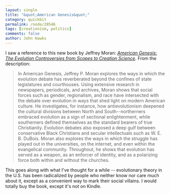 ```yaml
---
layout: single 
title: "&quot;American Genesis&quot;" 
category: quickbit
permalink: /node/28546
tags: [creationism, politics] 
comments: false 
author: John Hawks 
---
```


I saw a reference to this new book by Jeffrey Moran: <a href="http://www.amazon.com/gp/product/0195183495/ref=as_li_ss_tl?ie=UTF8&tag=johnhawksanth-20&linkCode=as2&camp=1789&creative=390957&creativeASIN=0195183495"><em>American Genesis: The Evolution Controversies from Scopes to Creation Science</em></a>. From the description: 

<blockquote>In American Genesis, Jeffrey P. Moran explores the ways in which the evolution debate has reverberated beyond the confines of state legislatures and courthouses. Using extensive research in newspapers, periodicals, and archives, Moran shows that social forces such as gender, regionalism, and race have intersected with the debate over evolution in ways that shed light on modern American culture. He investigates, for instance, how antievolutionism deepened the cultural divisions between North and South--northerners embraced evolution as a sign of sectional enlightenment, while southerners defined themselves as the standard bearers of true Christianity. Evolution debates also exposed a deep gulf between conservative Black Christians and secular intellectuals such as W. E. B. DuBois. Moran also explores the ways in which the struggle has played out in the universities, on the internet, and even within the evangelical community. Throughout, he shows that evolution has served as a weapon, as an enforcer of identity, and as a polarizing force both within and without the churches.</blockquote>

This goes along with what I've thought for a while -- evolutionary theory in the U.S. has been radicalized by people who neither know nor care much about it, except as a convenient way to mark their social villains. I would totally buy the book, except it's not on Kindle. 

